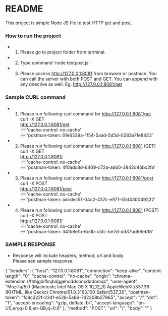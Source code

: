 # README #

This project is simple Node JS file to test HTTP get and post.


### How to run the project ###

*  1. Please go to project folder from terminal.
*  2. Type command 'node testpost.js'
*  3. Please access http://127.0.0.1:8081 from browser or postman. You can call the server with both POST and GET. You can append with any directive as well. Eg: http://127.0.0.1:8081/get



### Sample CURL command ###

* 1. Please run following curl command for http://127.0.0.1:8081/get <br/>
  curl -X GET \
  http://127.0.0.1:8081/get \
  -H 'cache-control: no-cache' \
  -H 'postman-token: 61e6539a-1f54-5aad-5d5d-0283a7fe8423'

* 2. Please run following curl command for http://127.0.0.1:8081 (GET) <br/>
  curl -X GET \
  http://127.0.0.1:8081/ \
  -H 'cache-control: no-cache' \
  -H 'postman-token: 4f0adc8d-6409-c72a-ab60-3842d46bc2fa'

* 3. Please run following curl command for http://127.0.0.1:8081/post <br/>
  curl -X POST \
  http://127.0.0.1:8081/post \
  -H 'cache-control: no-cache' \
  -H 'postman-token: adcdec51-04c2-437c-e971-50d430049222'

*  4. Please run following curl command for http://127.0.0.1:8081 (POST) <br/>
  curl -X POST \
  http://127.0.0.1:8081/ \
  -H 'cache-control: no-cache' \
  -H 'postman-token: 341b8e1b-6c0b-c5fc-be2d-dd37bd68eb18'

### SAMPLE RESPONSE ###

* Response will include headers, method, url and body. <br/>
Please see sample response.

{
    "headers": {
        "host": "127.0.0.1:8081",
        "connection": "keep-alive",
        "content-length": "0",
        "cache-control": "no-cache",
        "origin": "chrome-extension://fhbjgbiflinjbdggehcddcbncdddomop",
        "user-agent": "Mozilla/5.0 (Macintosh; Intel Mac OS X 10_12_3) AppleWebKit/537.36 (KHTML, like Gecko) Chrome/61.0.3163.100 Safari/537.36",
        "postman-token": "fc8c322f-234f-e52b-5a86-742308b27965",
        "accept": "*/*",
        "dnt": "1",
        "accept-encoding": "gzip, deflate, br",
        "accept-language": "en-US,en;q=0.8,en-GB;q=0.6"
    },
    "method": "POST",
    "url": "/",
    "body": ""
}

